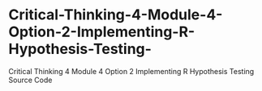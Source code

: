 # Critical-Thinking-4-Module-4-Option-2-Implementing-R-Hypothesis-Testing-
Critical Thinking 4 Module 4 Option 2 Implementing R Hypothesis Testing Source Code
